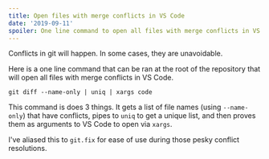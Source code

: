 ```yaml
---
title: Open files with merge conflicts in VS Code
date: '2019-09-11'
spoiler: One line command to open all files with merge conflicts in VS Code.
---
```


Conflicts in git will happen. In some cases, they are unavoidable.

Here is a one line command that can be ran at the root of the repository that will open all files with merge conflicts in VS Code.

```shell
git diff --name-only | uniq | xargs code
```

This command is does 3 things. It gets a list of file names (using `--name-only`) that have conflicts, pipes to `uniq` to get a unique list, and then proves them as arguments to VS Code to open via `xargs`.

I've aliased this to `git.fix` for ease of use during those pesky conflict resolutions.
